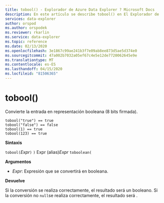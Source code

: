 ```yaml
---
title: tobool() - Explorador de Azure Data Explorer ? Microsoft Docs
description: En este artículo se describe tobool() en El Explorador de datos de Azure.
services: data-explorer
author: orspod
ms.author: orspodek
ms.reviewer: rkarlin
ms.service: data-explorer
ms.topic: reference
ms.date: 02/13/2020
ms.openlocfilehash: 3e1867c99ae241b3f7e09ab8ee873d5ae5d374e0
ms.sourcegitcommit: 47a002b7032a05ef67c4e5e12de7720062645e9e
ms.translationtype: MT
ms.contentlocale: es-ES
ms.lasthandoff: 04/15/2020
ms.locfileid: "81506365"
---
```

# <a name="tobool"></a>tobool()

Convierte la entrada en representación booleana (8 bits firmada).

```kusto
tobool("true") == true
tobool("false") == false
tobool(1) == true
tobool(123) == true
```

**Sintaxis**

`tobool(`*Expr*`)`
`)` Expr (alias)*Expr* `toboolean(`

**Argumentos**

* *Expr*: Expresión que se convertirá en booleana. 

**Devuelve**

Si la conversión se realiza correctamente, el resultado será un booleano.
Si la conversión no `null`se realiza correctamente, el resultado será .
 